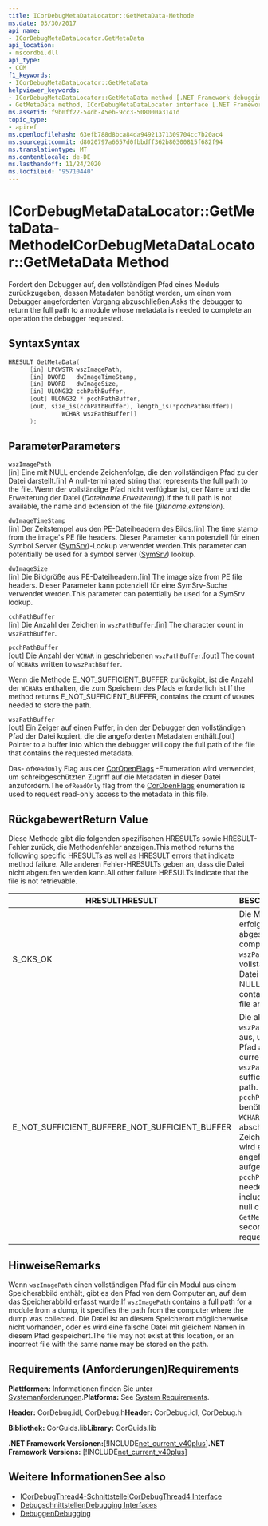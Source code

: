 ```yaml
---
title: ICorDebugMetaDataLocator::GetMetaData-Methode
ms.date: 03/30/2017
api_name:
- ICorDebugMetaDataLocator.GetMetaData
api_location:
- mscordbi.dll
api_type:
- COM
f1_keywords:
- ICorDebugMetaDataLocator::GetMetaData
helpviewer_keywords:
- ICorDebugMetaDataLocator::GetMetaData method [.NET Framework debugging]
- GetMetaData method, ICorDebugMetaDataLocator interface [.NET Framework debugging]
ms.assetid: f9b0ff22-54db-45eb-9cc3-508000a3141d
topic_type:
- apiref
ms.openlocfilehash: 63efb788d8bca84da94921371309704cc7b20ac4
ms.sourcegitcommit: d8020797a6657d0fbbdff362b80300815f682f94
ms.translationtype: MT
ms.contentlocale: de-DE
ms.lasthandoff: 11/24/2020
ms.locfileid: "95710440"
---
```

# <a name="icordebugmetadatalocatorgetmetadata-method"></a><span data-ttu-id="ef1a6-102">ICorDebugMetaDataLocator::GetMetaData-Methode</span><span class="sxs-lookup"><span data-stu-id="ef1a6-102">ICorDebugMetaDataLocator::GetMetaData Method</span></span>

<span data-ttu-id="ef1a6-103">Fordert den Debugger auf, den vollständigen Pfad eines Moduls zurückzugeben, dessen Metadaten benötigt werden, um einen vom Debugger angeforderten Vorgang abzuschließen.</span><span class="sxs-lookup"><span data-stu-id="ef1a6-103">Asks the debugger to return the full path to a module whose metadata is needed to complete an operation the debugger requested.</span></span>  
  
## <a name="syntax"></a><span data-ttu-id="ef1a6-104">Syntax</span><span class="sxs-lookup"><span data-stu-id="ef1a6-104">Syntax</span></span>  
  
```cpp  
HRESULT GetMetaData(  
      [in] LPCWSTR wszImagePath,  
      [in] DWORD   dwImageTimeStamp,  
      [in] DWORD   dwImageSize,  
      [in] ULONG32 cchPathBuffer,  
      [out] ULONG32 * pcchPathBuffer,  
      [out, size_is(cchPathBuffer), length_is(*pcchPathBuffer)]  
               WCHAR wszPathBuffer[]  
      );  
```  
  
## <a name="parameters"></a><span data-ttu-id="ef1a6-105">Parameter</span><span class="sxs-lookup"><span data-stu-id="ef1a6-105">Parameters</span></span>  

 `wszImagePath`  
 <span data-ttu-id="ef1a6-106">[in] Eine mit NULL endende Zeichenfolge, die den vollständigen Pfad zu der Datei darstellt.</span><span class="sxs-lookup"><span data-stu-id="ef1a6-106">[in] A null-terminated string that represents the full path to the file.</span></span> <span data-ttu-id="ef1a6-107">Wenn der vollständige Pfad nicht verfügbar ist, der Name und die Erweiterung der Datei (*Dateiname*.*Erweiterung*).</span><span class="sxs-lookup"><span data-stu-id="ef1a6-107">If the full path is not available, the name and extension of the file (*filename*.*extension*).</span></span>  
  
 `dwImageTimeStamp`  
 <span data-ttu-id="ef1a6-108">[in] Der Zeitstempel aus den PE-Dateiheadern des Bilds.</span><span class="sxs-lookup"><span data-stu-id="ef1a6-108">[in] The time stamp from the image's PE file headers.</span></span> <span data-ttu-id="ef1a6-109">Dieser Parameter kann potenziell für einen Symbol Server ([SymSrv](/windows/desktop/debug/using-symsrv))-Lookup verwendet werden.</span><span class="sxs-lookup"><span data-stu-id="ef1a6-109">This parameter can potentially be used for a symbol server ([SymSrv](/windows/desktop/debug/using-symsrv)) lookup.</span></span>  
  
 `dwImageSize`  
 <span data-ttu-id="ef1a6-110">[in] Die Bildgröße aus PE-Dateiheadern.</span><span class="sxs-lookup"><span data-stu-id="ef1a6-110">[in] The image size from PE file headers.</span></span> <span data-ttu-id="ef1a6-111">Dieser Parameter kann potenziell für eine SymSrv-Suche verwendet werden.</span><span class="sxs-lookup"><span data-stu-id="ef1a6-111">This parameter can potentially be used for a SymSrv lookup.</span></span>  
  
 `cchPathBuffer`  
 <span data-ttu-id="ef1a6-112">[in] Die Anzahl der Zeichen in `wszPathBuffer`.</span><span class="sxs-lookup"><span data-stu-id="ef1a6-112">[in] The character count in `wszPathBuffer`.</span></span>  
  
 `pcchPathBuffer`  
 <span data-ttu-id="ef1a6-113">[out] Die Anzahl der `WCHAR` in geschriebenen `wszPathBuffer`.</span><span class="sxs-lookup"><span data-stu-id="ef1a6-113">[out] The count of `WCHAR`s written to `wszPathBuffer`.</span></span>  
  
 <span data-ttu-id="ef1a6-114">Wenn die Methode E_NOT_SUFFICIENT_BUFFER zurückgibt, ist die Anzahl der `WCHAR`s enthalten, die zum Speichern des Pfads erforderlich ist.</span><span class="sxs-lookup"><span data-stu-id="ef1a6-114">If the method returns E_NOT_SUFFICIENT_BUFFER, contains the count of `WCHAR`s needed to store the path.</span></span>  
  
 `wszPathBuffer`  
 <span data-ttu-id="ef1a6-115">[out] Ein Zeiger auf einen Puffer, in den der Debugger den vollständigen Pfad der Datei kopiert, die die angeforderten Metadaten enthält.</span><span class="sxs-lookup"><span data-stu-id="ef1a6-115">[out] Pointer to a buffer into which the debugger will copy the full path of the file that contains the requested metadata.</span></span>  
  
 <span data-ttu-id="ef1a6-116">Das- `ofReadOnly` Flag aus der [CorOpenFlags](../metadata/coropenflags-enumeration.md) -Enumeration wird verwendet, um schreibgeschützten Zugriff auf die Metadaten in dieser Datei anzufordern.</span><span class="sxs-lookup"><span data-stu-id="ef1a6-116">The `ofReadOnly` flag from the [CorOpenFlags](../metadata/coropenflags-enumeration.md) enumeration is used to request read-only access to the metadata in this file.</span></span>  
  
## <a name="return-value"></a><span data-ttu-id="ef1a6-117">Rückgabewert</span><span class="sxs-lookup"><span data-stu-id="ef1a6-117">Return Value</span></span>  

 <span data-ttu-id="ef1a6-118">Diese Methode gibt die folgenden spezifischen HRESULTs sowie HRESULT-Fehler zurück, die Methodenfehler anzeigen.</span><span class="sxs-lookup"><span data-stu-id="ef1a6-118">This method returns the following specific HRESULTs as well as HRESULT errors that indicate method failure.</span></span> <span data-ttu-id="ef1a6-119">Alle anderen Fehler-HRESULTs geben an, dass die Datei nicht abgerufen werden kann.</span><span class="sxs-lookup"><span data-stu-id="ef1a6-119">All other failure HRESULTs indicate that the file is not retrievable.</span></span>  
  
|<span data-ttu-id="ef1a6-120">HRESULT</span><span class="sxs-lookup"><span data-stu-id="ef1a6-120">HRESULT</span></span>|<span data-ttu-id="ef1a6-121">BESCHREIBUNG</span><span class="sxs-lookup"><span data-stu-id="ef1a6-121">Description</span></span>|  
|-------------|-----------------|  
|<span data-ttu-id="ef1a6-122">S_OK</span><span class="sxs-lookup"><span data-stu-id="ef1a6-122">S_OK</span></span>|<span data-ttu-id="ef1a6-123">Die Methode wurde erfolgreich abgeschlossen.</span><span class="sxs-lookup"><span data-stu-id="ef1a6-123">The method completed successfully.</span></span> <span data-ttu-id="ef1a6-124">`wszPathBuffer` enthält den vollständigen Pfad zu der Datei und endet auf NULL.</span><span class="sxs-lookup"><span data-stu-id="ef1a6-124">`wszPathBuffer` contains the full path to the file and is null-terminated.</span></span>|  
|<span data-ttu-id="ef1a6-125">E_NOT_SUFFICIENT_BUFFER</span><span class="sxs-lookup"><span data-stu-id="ef1a6-125">E_NOT_SUFFICIENT_BUFFER</span></span>|<span data-ttu-id="ef1a6-126">Die aktuelle Größe von `wszPathBuffer` reicht nicht aus, um den vollständigen Pfad aufzunehmen.</span><span class="sxs-lookup"><span data-stu-id="ef1a6-126">The current size of `wszPathBuffer` is not sufficient to hold the full path.</span></span> <span data-ttu-id="ef1a6-127">In diesem Fall enthält `pcchPathBuffer` die benötigte Anzahl von `WCHAR`s, einschließlich des abschließenden NULL-Zeichens, und `GetMetaData` wird ein zweites Mal mit der angeforderten Puffergröße aufgerufen.</span><span class="sxs-lookup"><span data-stu-id="ef1a6-127">In this case, `pcchPathBuffer` contains the needed count of `WCHAR`s, including the terminating null character, and `GetMetaData` is called a second time with the requested buffer size.</span></span>|  
  
## <a name="remarks"></a><span data-ttu-id="ef1a6-128">Hinweise</span><span class="sxs-lookup"><span data-stu-id="ef1a6-128">Remarks</span></span>  

 <span data-ttu-id="ef1a6-129">Wenn `wszImagePath` einen vollständigen Pfad für ein Modul aus einem Speicherabbild enthält, gibt es den Pfad von dem Computer an, auf dem das Speicherabbild erfasst wurde.</span><span class="sxs-lookup"><span data-stu-id="ef1a6-129">If `wszImagePath` contains a full path for a module from a dump, it specifies the path from the computer where the dump was collected.</span></span> <span data-ttu-id="ef1a6-130">Die Datei ist an diesem Speicherort möglicherweise nicht vorhanden, oder es wird eine falsche Datei mit gleichem Namen in diesem Pfad gespeichert.</span><span class="sxs-lookup"><span data-stu-id="ef1a6-130">The file may not exist at this location, or an incorrect file with the same name may be stored on the path.</span></span>  
  
## <a name="requirements"></a><span data-ttu-id="ef1a6-131">Requirements (Anforderungen)</span><span class="sxs-lookup"><span data-stu-id="ef1a6-131">Requirements</span></span>  

 <span data-ttu-id="ef1a6-132">**Plattformen:** Informationen finden Sie unter [Systemanforderungen](../../get-started/system-requirements.md).</span><span class="sxs-lookup"><span data-stu-id="ef1a6-132">**Platforms:** See [System Requirements](../../get-started/system-requirements.md).</span></span>  
  
 <span data-ttu-id="ef1a6-133">**Header:** CorDebug.idl, CorDebug.h</span><span class="sxs-lookup"><span data-stu-id="ef1a6-133">**Header:** CorDebug.idl, CorDebug.h</span></span>  
  
 <span data-ttu-id="ef1a6-134">**Bibliothek:** CorGuids.lib</span><span class="sxs-lookup"><span data-stu-id="ef1a6-134">**Library:** CorGuids.lib</span></span>  
  
 <span data-ttu-id="ef1a6-135">**.NET Framework Versionen:**[!INCLUDE[net_current_v40plus](../../../../includes/net-current-v40plus-md.md)]</span><span class="sxs-lookup"><span data-stu-id="ef1a6-135">**.NET Framework Versions:** [!INCLUDE[net_current_v40plus](../../../../includes/net-current-v40plus-md.md)]</span></span>  
  
## <a name="see-also"></a><span data-ttu-id="ef1a6-136">Weitere Informationen</span><span class="sxs-lookup"><span data-stu-id="ef1a6-136">See also</span></span>

- [<span data-ttu-id="ef1a6-137">ICorDebugThread4-Schnittstelle</span><span class="sxs-lookup"><span data-stu-id="ef1a6-137">ICorDebugThread4 Interface</span></span>](icordebugthread4-interface.md)
- [<span data-ttu-id="ef1a6-138">Debugschnittstellen</span><span class="sxs-lookup"><span data-stu-id="ef1a6-138">Debugging Interfaces</span></span>](debugging-interfaces.md)
- [<span data-ttu-id="ef1a6-139">Debuggen</span><span class="sxs-lookup"><span data-stu-id="ef1a6-139">Debugging</span></span>](index.md)
